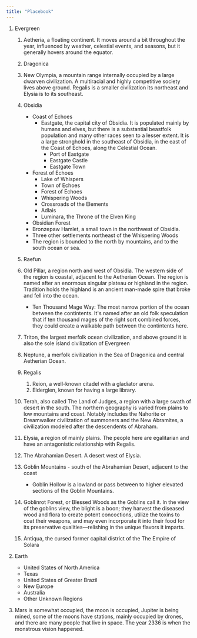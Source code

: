 ```yaml
---
title: "Placebook"
---
```


<!-- Regional Lore Threads
   - Wendigo in snowy forest
   - Iron Flame Book Summary
-->

1. Evergreen

   1. Aetheria, a floating continent. It moves around a bit throughout the year, influenced by weather, celestial events, and seasons, but it generally hovers around the equator.
   2. Dragonica
   3. New Olympia, a mountain range internally occupied by a large dwarven civilization. A multiracial and highly competitive society lives above ground. Regalis is a smaller civilization its northeast and Elysia is to its southeast.
   4. Obsidia
      - Coast of Echoes
        - Eastgate, the capital city of Obsidia. It is populated mainly by humans and elves, but there is a substantial beastfolk population and many other races seen to a lesser extent. It is a large stronghold in the southeast of Obsidia, in the east of the Coast of Echoes, along the Celestial Ocean.
          - Port of Eastgate
          - Eastgate Castle
          - Eastgate Town
      - Forest of Echoes
        - Lake of Whispers
        - Town of Echoes
        - Forest of Echoes
        - Whispering Woods
        - Crossroads of the Elements
        - Adlais
        - Luminara, the Throne of the Elven King
      - Obsidian Forest
      - Bronzepaw Hamlet, a small town in the northwest of Obsidia.
      - Three other settlements northeast of the Whispering Woods
      - The region is bounded to the north by mountains, and to the south ocean or sea.
   5. Raefun
   6. Old Pillar, a region north and west of Obsidia. The western side of the region is coastal, adjacent to the Aetherian Ocean. The region is named after an enormous singular plateau or highland in the region. Tradition holds the highland is an ancient man-made spire that broke and fell into the ocean.
      - Ten Thousand Mage Way: The most narrow portion of the ocean between the contintents. It's named after an old folk speculation that if ten thousand mages of the right sort combined forces, they could create a walkable path between the contintents here.
   7. Triton, the largest merfolk ocean civilization, and above ground it is also the sole island civilization of Evergreen
   8. Neptune, a merfolk civilization in the Sea of Dragonica and central Aetherian Ocean.
   9. Regalis
      1. Reion, a well-known citadel with a gladiator arena.
      2. Elderglen, known for having a large library.
   10. Terah, also called The Land of Judges, a region with a large swath of desert in the south. The northern geography is varied from plains to low mountains and coast. Notably includes the Nahorite or Dreamwalker civilization of summoners and the New Abramites, a civilization modeled after the descendents of Abraham.
   11. Elysia, a region of mainly plains. The people here are egalitarian and have an antagonistic relationship with Regalis.
   12. The Abrahamian Desert. A desert west of Elysia.
   13. Goblin Mountains - south of the Abrahamian Desert, adjacent to the coast

       - Goblin Hollow is a lowland or pass between to higher elevated sections of the Goblin Mountains.

   14. Goblinrot Forest, or Blessed Woods as the Goblins call it. In the view of the goblins view, the blight is a boon; they harvest the diseased wood and flora to create potent concoctions, utilize the toxins to coat their weapons, and may even incorporate it into their food for its preservative qualities—relishing in the unique flavors it imparts.
   15. Antiqua, the cursed former capital district of the The Empire of Solara

2. Earth

   - United States of North America
   - Texas
   - United States of Greater Brazil
   - New Europe
   - Australia
   - Other Unknown Regions

3. Mars is somewhat occupied, the moon is occupied, Jupiter is being mined, some of the moons have stations, mainly occupied by drones, and there are many people that live in space. The year 2336 is when the monstrous vision happened.
